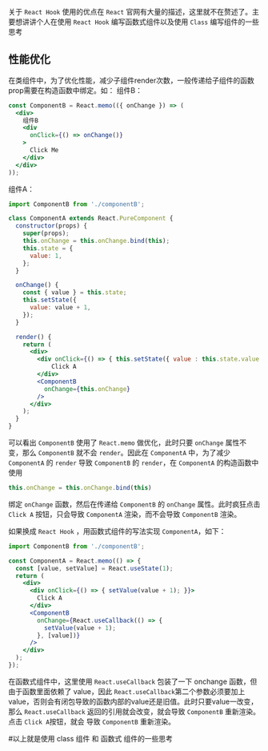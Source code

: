 关于 `React Hook` 使用的优点在 `React` 官网有大量的描述，这里就不在赘述了。主要想讲讲个人在使用 `React Hook`
编写函数式组件以及使用 `Class` 编写组件的一些思考

## 性能优化
在类组件中，为了优化性能，减少子组件render次数，一般传递给子组件的函数prop需要在构造函数中绑定。如：
组件B：
```jsx 
const ComponentB = React.memo(({ onChange }) => (
  <div>
    组件B
    <div
      onClick={() => onChange()}
    >
      Click Me
    </div>
  </div>
));
```
组件A：
```jsx
import ComponentB from './componentB';

class ComponentA extends React.PureComponent {
  constructor(props) {
    super(props);
    this.onChange = this.onChange.bind(this);
    this.state = {
      value: 1,
    };
  }

  onChange() {
    const { value } = this.state;
    this.setState({
      value: value + 1,
    });
  }

  render() {
    return (
      <div>
        <div onClick={() => { this.setState({ value : this.state.value + 1})}}>
            Click A
        </div>
        <ComponentB
          onChange={this.onChange}
        />
      </div>
    );
  }
}

```

可以看出 `ComponentB` 使用了 `React.memo` 做优化，此时只要 `onChange` 属性不变，那么 `ComponentB` 
就不会 `render`。因此在 `ComponentA` 中，为了减少 `ComponentA` 的 `render` 导致 `ComponentB` 的
 `render`，在 `ComponentA` 的构造函数中使用 
```jsx 
this.onChange = this.onChange.bind(this) 
```
绑定 `onChange` 函数，然后在传递给 `ComponentB` 的 `onChange` 属性。此时疯狂点击 `Click A` 按钮，只会导致
`ComponentA` 渲染，而不会导致 `ComponentB` 渲染。

如果换成 `React Hook` ，用函数式组件的写法实现 `ComponentA`，如下：

````jsx 
import ComponentB from './componentB';

const ComponentA = React.memo(() => {
  const [value, setValue] = React.useState(1);
  return (
    <div>
      <div onClick={() => { setValue(value + 1); }}>
        Click A
      </div>
      <ComponentB
        onChange={React.useCallback(() => {
          setValue(value + 1);
        }, [value])}
      />
    </div>
  );
});
````
在函数式组件中，这里使用 `React.useCallback` 包装了一下 onchange 函数，但由于函数里面依赖了 value，因此
`React.useCallback`第二个参数必须要加上value，否则会有闭包导致的函数内部的value还是旧值。此时只要value一改变，
那么 `React.useCallback` 返回的引用就会改变，就会导致 `ComponentB` 重新渲染。点击 `Click A`按钮，就会
导致 `ComponentB` 重新渲染。

#以上就是使用 class 组件 和 函数式 组件的一些思考

